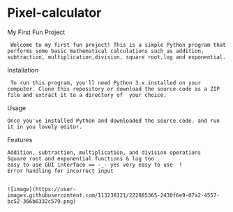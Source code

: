 # Pixel-calculator

My First Fun Project

     Welcome to my first fun project! This is a simple Python program that performs some basic mathematical calculations such as addition, subtraction, multiplication,division, square root,log and exponential.

Installation

     To run this program, you'll need Python 3.x installed on your computer. Clone this repository or download the source code as a ZIP file and extract it to a directory of  your choice.

Usage

    Once you've installed Python and downloaded the source code. and run it in you lovely editor.

Features

    Addition, subtraction, multiplication, and division operations
    Square root and exponential functions & log too .
    easy to use GUI interface == -_- yes very easy to use  !
    Error handling for incorrect input
    
    
    ![image](https://user-images.githubusercontent.com/113238121/222885365-2430f6e9-07a2-4557-bc52-366b6332c579.png)

